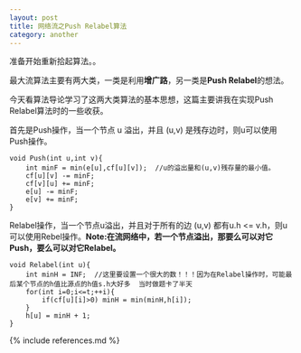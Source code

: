 ```yaml
---
layout: post
title: 网络流之Push Relabel算法
category: another
---
```



准备开始重新拾起算法。。

最大流算法主要有两大类，一类是利用**增广路**，另一类是**Push Relabel**的想法。

今天看算法导论学习了这两大类算法的基本思想，这篇主要讲我在实现Push Relabel算法时的一些收获。

首先是Push操作，当一个节点 u 溢出，并且 (u,v) 是残存边时，则u可以使用Push操作。

```
void Push(int u,int v){
	int minF = min(e[u],cf[u][v]);  //u的溢出量和(u,v)残存量的最小值。
	cf[u][v] -= minF;
	cf[v][u] += minF;
	e[u] -= minF;
	e[v] += minF;   
}
```

Relabel操作，当一个节点u溢出，并且对于所有的边 (u,v) 都有u.h <= v.h，则u可以使用Rebel操作。**Note:在流网络中，若一个节点溢出，那要么可以对它Push，要么可以对它Relabel。**

```
void Relabel(int u){
	int minH = INF;  //这里要设置一个很大的数！！！因为在Relabel操作时，可能最后某个节点的h值比源点的h值s.h大好多  当时做题卡了半天
	for(int i=0;i<=t;++i){
		if(cf[u][i]>0) minH = min(minH,h[i]);
	}
	h[u] = minH + 1;
}
```

{% include references.md %}